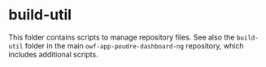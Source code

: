 # build-util #

This folder contains scripts to manage repository files.
See also the `build-util` folder in the main `owf-app-poudre-dashboard-ng` repository,
which includes additional scripts.

